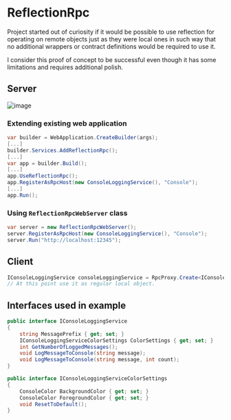 # ReflectionRpc
Project started out of curiosity if it would be possible to use reflection for operating on remote objects just as they were local ones in such way that no additional wrappers or contract definitions would be required to use it.

I consider this proof of concept to be successful even though it has some limitations and requires additional polish. 

## Server
![image](https://i.imgur.com/zrTLjd4.png)
### Extending existing web application
```c#
var builder = WebApplication.CreateBuilder(args);
[...]
builder.Services.AddReflectionRpc();
[...]
var app = builder.Build();
[...]
app.UseReflectionRpc();
app.RegisterAsRpcHost(new ConsoleLoggingService(), "Console");
[...]
app.Run();
```
### Using `ReflectionRpcWebServer` class
```c#
var server = new ReflectionRpcWebServer();
server.RegisterAsRpcHost(new ConsoleLoggingService(), "Console");
server.Run("http://localhost:12345");
```
## Client
```c#
IConsoleLoggingService consoleLoggingService = RpcProxy.Create<IConsoleLoggingService>("http://localhost:12345/", "Console");
// At this point use it as regular local object.
```
## Interfaces used in example
```c#
public interface IConsoleLoggingService
{
    string MessagePrefix { get; set; }
    IConsoleLoggingServiceColorSettings ColorSettings { get; set; }
    int GetNumberOfLoggedMessages();
    void LogMessageToConsole(string message);
    void LogMessageToConsole(string message, int count);
}

public interface IConsoleLoggingServiceColorSettings
{
    ConsoleColor BackgroundColor { get; set; }
    ConsoleColor ForegroundColor { get; set; }
    void ResetToDefault();
}
```
